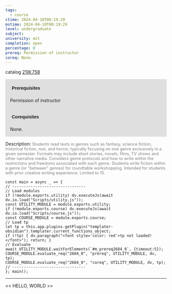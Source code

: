 ```yaml
---
tags:
  - course
ctime: 2024-04-18T00:19:29
mstime: 2024-04-18T00:19:29
level: undergraduate
subject: 
university: mit
completion: open
percentage: 0
prereq: Permission of instructor
coreq: None.
---
```


catalog [21W.758](http://student.mit.edu/catalog/m21Wb.html#21W.758)

<span style="display: block; padding: 15px; background-color: rgb(100, 100, 100, 0.2);"><font id="m_prereq2684_0" style="display: block; font-family: Arial, sans-serif; font-weight: bold; padding: 5px">Prerequisites</font><br><span id="prereq2684_0">Permission of instructor</span></span>
<span style="display: block; padding: 15px; background-color: rgb(100, 100, 100, 0.2);"><font id="m_coreq2684_0" style="display: block; font-family: Arial, sans-serif; font-weight: bold; padding: 5px">Corequisites</font><br><span id="coreq2684_0">None.</span></span>

<font style="">Description:</font>
<font style="color: grey; font-size: 0.8rem;">Students read texts in genres such as fantasy, science fiction, historical fiction, noir, and horror, typically focusing on one genre exclusively in a given semester. Formats may include short stories, novels, films, TV shows and other narrative media. Considers genre protocols and how to write within the restrictions and freedoms associated with each genre. Students write fiction within a genre (or "between" genres) for roundtable workshopping. Intended for students with prior creative writing experience. Limited to 15.</font>

```dataviewjs
const main = async _ => {
// --------------------------------
// Load modules
if (!module.exports.utility) dv.executeJs(await dv.io.load("Scripts/utility.js"));
const UTILITY_MODULE = module.exports.utility;
if (!module.exports.course) dv.executeJs(await dv.io.load("Scripts/course.js"));
const COURSE_MODULE = module.exports.course;
// Load tp
let tp = this.app.plugins.getPlugin("templater-obsidian").templater.current_functions_object;
if (!tp) { dv.paragraph("<font style='color: red'>tp not loaded!</font>"); return; }
// Evaluate
await UTILITY_MODULE.waitForElements(`#m_prereq2684_0`, {timeout:5});
COURSE_MODULE.evaluate_req("2684_0", "prereq", UTILITY_MODULE, dv, tp);
COURSE_MODULE.evaluate_req("2684_0", "coreq", UTILITY_MODULE, dv, tp);
// --------------------------------
}; main();
```

---

<< HELLO, WORLD >>
